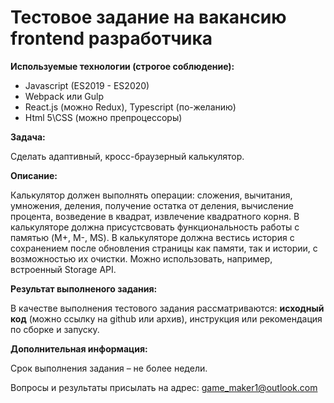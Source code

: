 # Тестовое задание на вакансию frontend разработчика

**Используемые технологии (строгое соблюдение):**

- Javascript (ES2019 - ES2020)
- Webpack или Gulp
- React.js (можно Redux), Typescript (по-желанию)
- Html 5\CSS (можно препроцессоры)

**Задача:**

Сделать адаптивный, кросс-браузерный калькулятор.

**Описание:**

Калькулятор должен выполнять операции: сложения, вычитания, умножения, деления, получение остатка от деления, вычисление процента, возведение в квадрат, извлечение квадратного корня. В калькуляторе должна присустсвовать функциональность работы с памятью (M+, M-, MS). В калькуляторе должна вестись история с сохранением после обновления страницы как памяти, так и истории, с возможностью их очистки. Можно использовать, например, встроенный Storage API.  


**Результат выполненого задания:**

В качестве выполнения тестового задания рассматриваются: **исходный код** (можно ссылку на github или архив), инструкция или рекомендация по сборке и запуску.

**Дополнительная информация:**

Срок выполнения задания – не более недели.

Вопросы и результаты присылать на адрес: game_maker1@outlook.com

